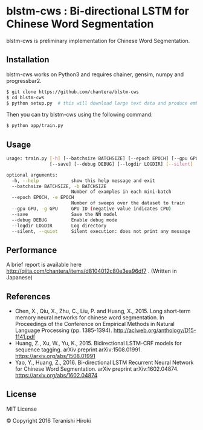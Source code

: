 # blstm-cws : Bi-directional LSTM for Chinese Word Segmentation

blstm-cws is preliminary implementation for Chinese Word Segmentation.

## Installation

blstm-cws works on Python3 and requires chainer, gensim, numpy and progressbar2.

```sh
$ git clone https://github.com/chantera/blstm-cws
$ cd blstm-cws
$ python setup.py  # this will download large text data and produce embeddings.
```

Then you can try blstm-cws using the following command:

```sh
$ python app/train.py
```

## Usage

```sh
usage: train.py [-h] [--batchsize BATCHSIZE] [--epoch EPOCH] [--gpu GPU]
                [--save] [--debug DEBUG] [--logdir LOGDIR] [--silent]

optional arguments:
  -h, --help            show this help message and exit
  --batchsize BATCHSIZE, -b BATCHSIZE
                        Number of examples in each mini-batch
  --epoch EPOCH, -e EPOCH
                        Number of sweeps over the dataset to train
  --gpu GPU, -g GPU     GPU ID (negative value indicates CPU)
  --save                Save the NN model
  --debug DEBUG         Enable debug mode
  --logdir LOGDIR       Log directory
  --silent, --quiet     Silent execution: does not print any message
```

## Performance

A brief report is available here <http://qiita.com/chantera/items/d8104012c80e3ea96df7> . (Written in Japanese)


## References

  - Chen, X., Qiu, X., Zhu, C., Liu, P. and Huang, X., 2015. Long short-term memory neural networks for chinese word segmentation. In Proceedings of the Conference on Empirical Methods in Natural Language Processing (pp. 1385-1394).  <http://aclweb.org/anthology/D15-1141.pdf>
  - Huang, Z., Xu, W., Yu, K., 2015. Bidirectional LSTM-CRF models for sequence tagging. arXiv preprint arXiv:1508.01991. <https://arxiv.org/abs/1508.01991>
  - Yao, Y., Huang, Z., 2016. Bi-directional LSTM Recurrent Neural Network for Chinese Word Segmentation. arXiv preprint arXiv:1602.04874. <https://arxiv.org/abs/1602.04874>

License
----
MIT License

&copy; Copyright 2016 Teranishi Hiroki

